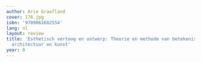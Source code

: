 ```yaml
---
author: Arie Graafland
cover: 176.jpg
isbn: '9789061682554'
lang: nl
layout: review
title: 'Esthetisch vertoog en ontwerp: Theorie en methode van betekenisverlening in
  architectuur en kunst'
year: 0
---
```


